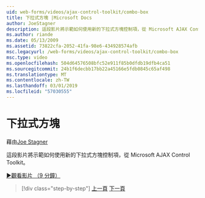 ```yaml
---
uid: web-forms/videos/ajax-control-toolkit/combo-box
title: 下拉式方塊 |Microsoft Docs
author: JoeStagner
description: 這段影片將示範如何使用新的下拉式方塊控制項，從 Microsoft AJAX Control Toolkit。
ms.author: riande
ms.date: 05/13/2009
ms.assetid: 73822cfa-2052-41fa-98e6-434928574afb
msc.legacyurl: /web-forms/videos/ajax-control-toolkit/combo-box
msc.type: video
ms.openlocfilehash: 504d64576508bfc52e911f85b0dfdb19dfb4ca51
ms.sourcegitcommit: 24b1f6decbb17bb22a45166e5fdb0845c65af498
ms.translationtype: MT
ms.contentlocale: zh-TW
ms.lasthandoff: 03/01/2019
ms.locfileid: "57030555"
---
```

<a name="combo-box"></a>下拉式方塊
====================
藉由[Joe Stagner](https://github.com/JoeStagner)

這段影片將示範如何使用新的下拉式方塊控制項，從 Microsoft AJAX Control Toolkit。

[&#9654;觀看影片 （9 分鐘）](https://channel9.msdn.com/Blogs/ASP-NET-Site-Videos/combo-box)

> [!div class="step-by-step"]
> [上一頁](color-picker.md)
> [下一頁](editor-control.md)
